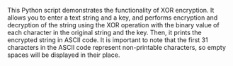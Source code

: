 This Python script demonstrates the functionality of XOR encryption. It allows you to enter a text string and a key, and performs encryption and decryption of the string using the XOR operation with the binary value of each character in the original string and the key. Then, it prints the encrypted string in ASCII code. It is important to note that the first 31 characters in the ASCII code represent non-printable characters, so empty spaces will be displayed in their place.
